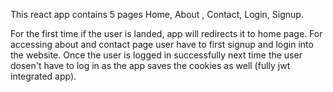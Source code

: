 This react app contains 5 pages Home, About , Contact, Login, Signup.

For the first time if the user is landed, app will redirects it to home page. 
For accessing about and contact page user have to first signup and login into
the website. Once the user is logged in successfully next time the user dosen't
have to log in as the app saves the cookies as well (fully jwt integrated app).
